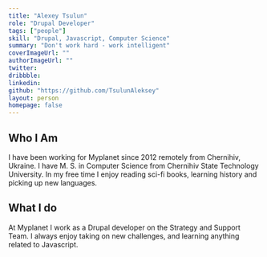 ```yaml
---
title: "Alexey Tsulun"
role: "Drupal Developer"
tags: ["people"]
skill: "Drupal, Javascript, Computer Science"
summary: "Don't work hard - work intelligent"
coverImageUrl: ""
authorImageUrl: ""
twitter:
dribbble:
linkedin:
github: "https://github.com/TsulunAleksey"
layout: person
homepage: false
---
```


## Who I Am

I have been working for Myplanet since 2012 remotely from Chernihiv, Ukraine. I have M. S. in Computer Science from Chernihiv State Technology University. In my free time I enjoy reading sci-fi books, learning history and picking up new languages.

## What I do

At Myplanet I work as a Drupal developer on the Strategy and Support Team. I always enjoy taking on new challenges, and learning anything related to Javascript.
